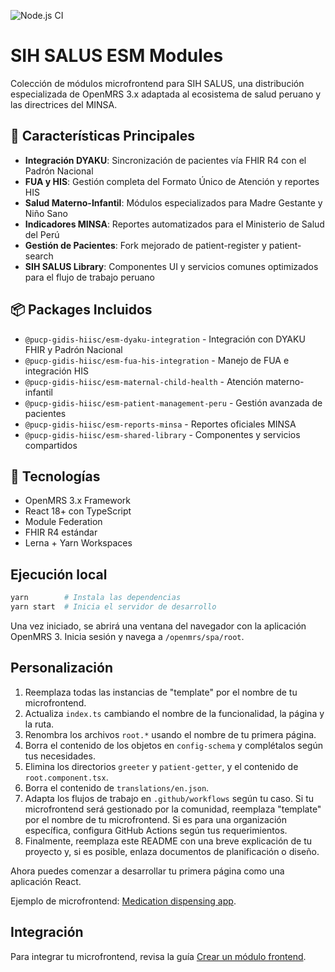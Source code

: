 ![Node.js CI](https://github.com/sihsalus/openmrs-esm-sihsalus-modules/workflows/Node.js%20CI/badge.svg)

# SIH SALUS ESM Modules

Colección de módulos microfrontend para SIH SALUS, una distribución especializada de OpenMRS 3.x adaptada al ecosistema de salud peruano y las directrices del MINSA.

## 🏥 Características Principales

- **Integración DYAKU**: Sincronización de pacientes vía FHIR R4 con el Padrón Nacional
- **FUA y HIS**: Gestión completa del Formato Único de Atención y reportes HIS
- **Salud Materno-Infantil**: Módulos especializados para Madre Gestante y Niño Sano
- **Indicadores MINSA**: Reportes automatizados para el Ministerio de Salud del Perú
- **Gestión de Pacientes**: Fork mejorado de patient-register y patient-search
- **SIH SALUS Library**: Componentes UI y servicios comunes optimizados para el flujo de trabajo peruano

## 📦 Packages Incluidos

- `@pucp-gidis-hiisc/esm-dyaku-integration` - Integración con DYAKU FHIR y Padrón Nacional
- `@pucp-gidis-hiisc/esm-fua-his-integration` - Manejo de FUA e integración HIS
- `@pucp-gidis-hiisc/esm-maternal-child-health` - Atención materno-infantil
- `@pucp-gidis-hiisc/esm-patient-management-peru` - Gestión avanzada de pacientes
- `@pucp-gidis-hiisc/esm-reports-minsa` - Reportes oficiales MINSA
- `@pucp-gidis-hiisc/esm-shared-library` - Componentes y servicios compartidos

## 🚀 Tecnologías

- OpenMRS 3.x Framework
- React 18+ con TypeScript
- Module Federation
- FHIR R4 estándar
- Lerna + Yarn Workspaces

## Ejecución local

```sh
yarn        # Instala las dependencias
yarn start  # Inicia el servidor de desarrollo
```

Una vez iniciado, se abrirá una ventana del navegador con la aplicación OpenMRS 3. Inicia sesión y navega a `/openmrs/spa/root`.

## Personalización

1. Reemplaza todas las instancias de "template" por el nombre de tu microfrontend.
2. Actualiza `index.ts` cambiando el nombre de la funcionalidad, la página y la ruta.
3. Renombra los archivos `root.*` usando el nombre de tu primera página.
4. Borra el contenido de los objetos en `config-schema` y complétalos según tus necesidades.
5. Elimina los directorios `greeter` y `patient-getter`, y el contenido de `root.component.tsx`.
6. Borra el contenido de `translations/en.json`.
7. Adapta los flujos de trabajo en `.github/workflows` según tu caso. Si tu microfrontend será gestionado por la comunidad, reemplaza "template" por el nombre de tu microfrontend. Si es para una organización específica, configura GitHub Actions según tus requerimientos.
8. Finalmente, reemplaza este README con una breve explicación de tu proyecto y, si es posible, enlaza documentos de planificación o diseño.

Ahora puedes comenzar a desarrollar tu primera página como una aplicación React.

Ejemplo de microfrontend: [Medication dispensing app](https://github.com/openmrs/openmrs-esm-dispensing-app).

## Integración

Para integrar tu microfrontend, revisa la guía [Crear un módulo frontend](https://o3-docs.openmrs.org/docs/recipes/create-a-frontend-module).
